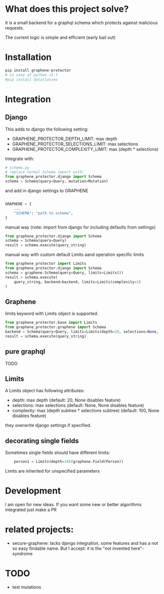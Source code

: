 # What does this project solve?

It is a small backend for a graphql schema which protects against malicious requests.

The current logic is simple and efficient (early bail out)

# Installation

```sh
pip install graphene-protector
# in case of python <3.7
#pip install dataclasses
```

# Integration

## Django

This adds to django the following setting:

-   GRAPHENE_PROTECTOR_DEPTH_LIMIT: max depth
-   GRAPHENE_PROTECTOR_SELECTIONS_LIMIT: max selections
-   GRAPHENE_PROTECTOR_COMPLEXITY_LIMIT: max (depth \* selections)

Integrate with:

```python 3
# schema.py
# replace normal Schema import with:
from graphene_protector.django import Schema
schema = Schema(query=Query, mutation=Mutation)
```

and add in django settings to GRAPHENE

```python 3

GRAPHENE = {
    ...
    "SCHEMA": "path.to.schema",
}
```

manual way (note: import from django for including defaults from settings)

```python 3
from graphene_protector.django import Schema
schema = Schema(query=Query)
result = schema.execute(query_string)

```

manual way with custom default Limits aand operation specific limits

```python 3
from graphene_protector import Limits
from graphene_protector.django import Schema
schema = graphene.Schema(query=Query, limits=Limits())
result = schema.execute(
    query_string, backend=backend, limits=Limits(complexity=1)
)

```

## Graphene

limits keyword with Limits object is supported.

```python 3
from graphene_protector.base import Limits
from graphene_protector.graphene import Schema
backend = Schema(query=Query, limits=Limits(depth=20, selections=None, complexity=100))
result = schema.execute(query_string)
```

## pure graphql

TODO


## Limits

A Limits object has following attributes:

-   depth: max depth (default: 20, None disables feature)
-   selections: max selections (default: None, None disables feature)
-   complexity: max (depth subtree \* selections subtree) (default: 100, None disables feature)

they overwrite django settings if specified.

## decorating single fields

Sometimes single fields should have different limits:

```python
    person1 = Limits(depth=10)(graphene.Field(Person))
```

Limits are inherited for unspecified parameters

# Development

I am open for new ideas.
If you want some new or better algorithms integrated just make a PR

# related projects:

-   secure-graphene: lacks django integration, some features and has a not so easy findable name.
    But I accept: it is the "not invented here"-syndrome


# TODO
-   test mutations